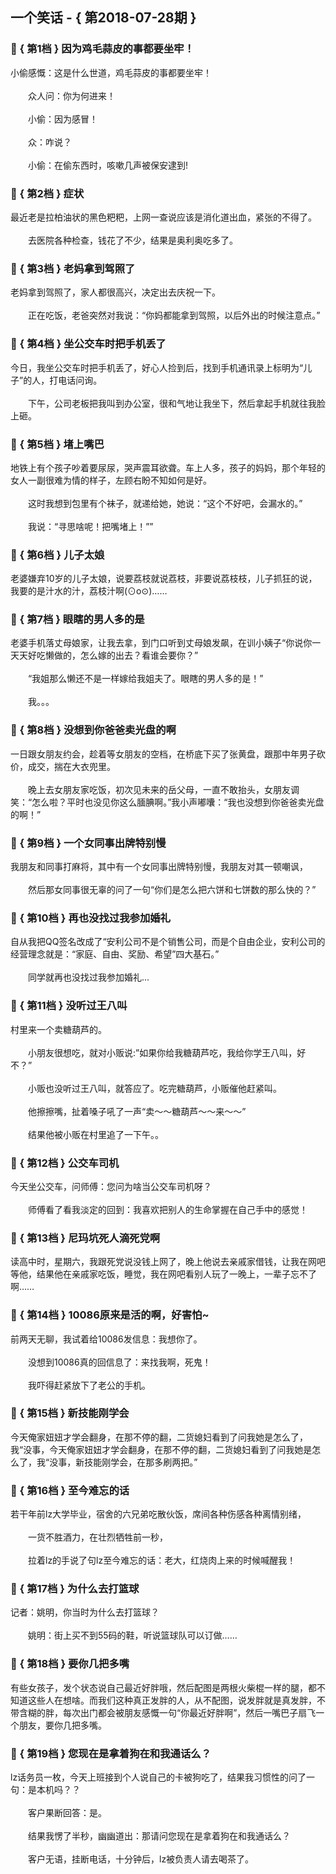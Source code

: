 ## 一个笑话 - { 第2018-07-28期 }
</hr>

### :jack_o_lantern: { 第1档 } 因为鸡毛蒜皮的事都要坐牢！
小偷感慨：这是什么世道，鸡毛蒜皮的事都要坐牢！<br/><br/>　　众人问：你为何进来！<br/><br/>　　小偷：因为感冒！<br/><br/>　　众：咋说？<br/><br/>　　小偷：在偷东西时，咳嗽几声被保安逮到!


### :jack_o_lantern: { 第2档 } 症状
最近老是拉柏油状的黑色粑粑，上网一查说应该是消化道出血，紧张的不得了。<br/><br/>　　去医院各种检查，钱花了不少，结果是奥利奥吃多了。


### :jack_o_lantern: { 第3档 } 老妈拿到驾照了
老妈拿到驾照了，家人都很高兴，决定出去庆祝一下。<br/><br/>　　正在吃饭，老爸突然对我说：“你妈都能拿到驾照，以后外出的时候注意点。”


### :jack_o_lantern: { 第4档 } 坐公交车时把手机丢了
今日，我坐公交车时把手机丢了，好心人捡到后，找到手机通讯录上标明为“儿子”的人，打电话问询。<br/><br/>　　下午，公司老板把我叫到办公室，很和气地让我坐下，然后拿起手机就往我脸上砸。


### :jack_o_lantern: { 第5档 } 堵上嘴巴
地铁上有个孩子吵着要尿尿，哭声震耳欲聋。车上人多，孩子的妈妈，那个年轻的女人一副很难为情的样子，左顾右盼不知如何是好。<br/><br/>　　这时我想到包里有个袜子，就递给她，她说：“这个不好吧，会漏水的。”<br/><br/>　　我说：“寻思啥呢！把嘴堵上！””


### :jack_o_lantern: { 第6档 } 儿子太娘
老婆嫌弃10岁的儿子太娘，说要荔枝就说荔枝，非要说荔枝枝，儿子抓狂的说，我要的是汁水的汁，荔枝汁啊(⊙o⊙)……


### :jack_o_lantern: { 第7档 } 眼瞎的男人多的是
老婆手机落丈母娘家，让我去拿，到门口听到丈母娘发飙，在训小姨子“你说你一天天好吃懒做的，怎么嫁的出去？看谁会要你？”<br/><br/>　　“我姐那么懒还不是一样嫁给我姐夫了。眼瞎的男人多的是！”<br/><br/>　　我。。。


### :jack_o_lantern: { 第8档 } 没想到你爸爸卖光盘的啊
一日跟女朋友约会，趁着等女朋友的空档，在桥底下买了张黄盘，跟那中年男子砍价，成交，揣在大衣兜里。<br/><br/>　　晚上去女朋友家吃饭，初次见未来的岳父母，一直不敢抬头，女朋友调笑：“怎么啦？平时也没见你这么腼腆啊。”我小声嘟囔：“我也没想到你爸爸卖光盘的啊！”


### :jack_o_lantern: { 第9档 } 一个女同事出牌特别慢
我朋友和同事打麻将，其中有一个女同事出牌特别慢，我朋友对其一顿嘲讽，<br/><br/>　　然后那女同事很无辜的问了一句“你们是怎么把六饼和七饼数的那么快的？”


### :jack_o_lantern: { 第10档 } 再也没找过我参加婚礼
自从我把QQ签名改成了“安利公司不是个销售公司，而是个自由企业，安利公司的经营理念就是：“家庭、自由、奖励、希望”四大基石。”<br/><br/>　　同学就再也没找过我参加婚礼...


### :jack_o_lantern: { 第11档 } 没听过王八叫
村里来一个卖糖葫芦的。<br/><br/>　　小朋友很想吃，就对小贩说:”如果你给我糖葫芦吃，我给你学王八叫，好不？”<br/><br/>　　小贩也没听过王八叫，就答应了。吃完糖葫芦，小贩催他赶紧叫。<br/><br/>　　他擦擦嘴，扯着嗓子吼了一声“卖～～糖葫芦～～来～～”<br/><br/>　　结果他被小贩在村里追了一下午。。


### :jack_o_lantern: { 第12档 } 公交车司机
今天坐公交车，问师傅：您问为啥当公交车司机呀？<br/><br/>　　师傅看了看我淡定的回到：我喜欢把别人的生命掌握在自己手中的感觉！


### :jack_o_lantern: { 第13档 } 尼玛坑死人滴死党啊
读高中时，星期六，我跟死党说没钱上网了，晚上他说去亲戚家借钱，让我在网吧等他，结果他在亲戚家吃饭，睡觉，我在网吧看别人玩了一晚上，一辈子忘不了啊……


### :jack_o_lantern: { 第14档 } 10086原来是活的啊，好害怕~
前两天无聊，我试着给10086发信息：我想你了。<br/><br/>　　没想到10086真的回信息了：来找我啊，死鬼！<br/><br/>　　我吓得赶紧放下了老公的手机。


### :jack_o_lantern: { 第15档 } 新技能刚学会
今天俺家妞妞才学会翻身，在那不停的翻，二货媳妇看到了问我她是怎么了，我“没事，今天俺家妞妞才学会翻身，在那不停的翻，二货媳妇看到了问我她是怎么了，我“没事，新技能刚学会，在那多刷两把。”


### :jack_o_lantern: { 第16档 } 至今难忘的话
若干年前lz大学毕业，宿舍的六兄弟吃散伙饭，席间各种伤感各种离情别绪，<br/><br/>　　一货不胜酒力，在壮烈牺牲前一秒，<br/><br/>　　拉着lz的手说了句lz至今难忘的话：老大，红烧肉上来的时候喊醒我！


### :jack_o_lantern: { 第17档 } 为什么去打篮球
记者：姚明，你当时为什么去打篮球？<br/><br/>　　姚明：街上买不到55码的鞋，听说篮球队可以订做……


### :jack_o_lantern: { 第18档 } 要你几把多嘴
有些女孩子，发个状态说自己最近好胖哦，然后配图是两根火柴棍一样的腿，都不知道这些人在想啥。而我们这种真正发胖的人，从不配图，说发胖就是真发胖，不带含糊的胖，每次出门都会被朋友感慨一句“你最近好胖啊”，然后一嘴巴子扇飞一个朋友，要你几把多嘴。


### :jack_o_lantern: { 第19档 } 您现在是拿着狗在和我通话么？
lz话务员一枚，今天上班接到个人说自己的卡被狗吃了，结果我习惯性的问了一句：是本机吗？？<br/><br/>　　客户果断回答：是。<br/><br/>　　结果我愣了半秒，幽幽道出：那请问您现在是拿着狗在和我通话么？<br/><br/>　　客户无语，挂断电话，十分钟后，lz被负责人请去喝茶了。

